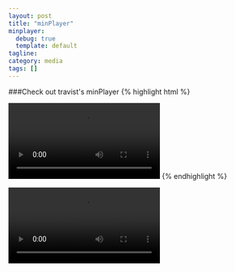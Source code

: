 ```yaml
---
layout: post
title: "minPlayer"
minplayer:
  debug: true
  template: default
tagline:
category: media
tags: []
---
```


###Check out travist's minPlayer
{% highlight html %}
<script type="text/javascript">
  $(function() {
    console.log('here');
    $("#vimeo").minplayer();
  });
</script>
<video id="vimeo" src="http://vimeo.com/5606758"></video>
{% endhighlight %}
<script type="text/javascript">
  $(function() {
    console.log('here');
    $("#vimeo").minplayer();
  });
</script>
<div style="height:400px;">
  <video id="vimeo" src="http://vimeo.com/5606758"></video>
</div>